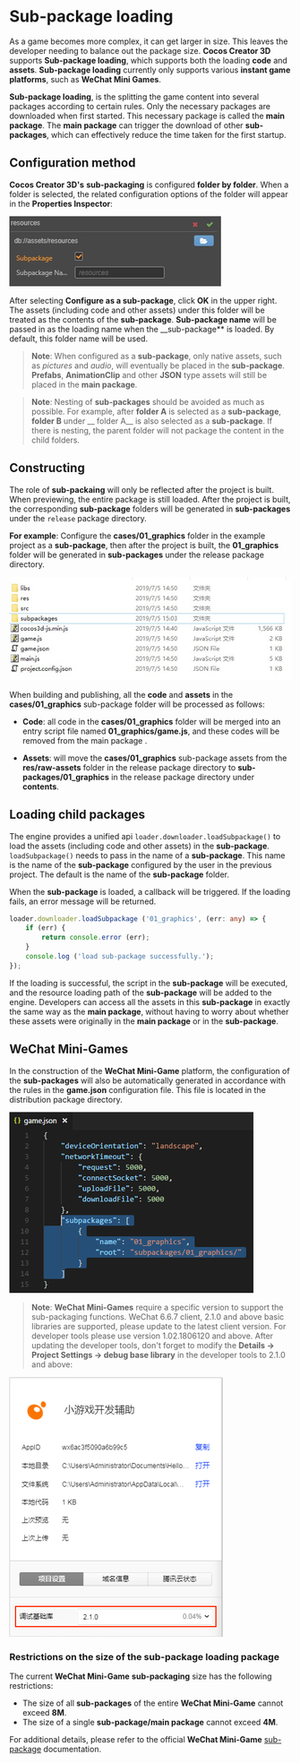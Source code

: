 # Sub-package loading

As a game becomes more complex, it can get larger in size. This leaves the developer needing to balance out the package size. __Cocos Creator 3D__ supports **Sub-package loading**, which supports both the loading  __code__ and **assets**. __Sub-package loading__ currently only supports various __instant game platforms__, such as __WeChat Mini Games__.

__Sub-package loading__, is the splitting the game content into several packages according to certain rules. Only the necessary packages are downloaded when first started. This necessary package is called the **main package**. The __main package__ can trigger the download of other __sub-packages__, which can effectively reduce the time taken for the first startup.

## Configuration method

__Cocos Creator 3D's__ __sub-packaging__ is configured __folder by folder__. When a folder is selected, the related configuration options of the folder will appear in the **Properties Inspector**:

![sub-package](./subpackage/subpackage.jpg)

After selecting **Configure as a sub-package**, click **OK** in the upper right. The assets (including code and other assets) under this folder will be treated as the contents of the __sub-package__. **Sub-package name** will be passed in as the loading name when the __sub-package** is loaded. By default, this folder name will be used.

> **Note**: When configured as a __sub-package__, only native assets, such as *pictures* and *audio*, will eventually be placed in the __sub-package__. __Prefabs__, __AnimationClip__ and other __JSON__ type assets will still be placed in the **main package**.

> **Note**: Nesting of __sub-packages__ should be avoided as much as possible. For example, after __folder A__ is selected as a __sub-package__, __folder B__ under __ folder A__ is also selected as a __sub-package__. If there is nesting, the parent folder will not package the content in the child folders.

## Constructing

The role of **sub-packaing** will only be reflected after the project is built. When previewing, the entire package is still loaded. After the project is built, the corresponding **sub-package** folders will be generated in **sub-packages** under the `release` package directory.

**For example**: Configure the **cases/01_graphics** folder in the example project as a **sub-package**, then after the project is built, the **01_graphics** folder will be generated in **sub-packages** under the release package directory.

![package](./subpackage/package.jpg)

When building and publishing, all the **code** and **assets** in the **cases/01_graphics** sub-package folder will be processed as follows:

  - **Code**: all code in the **cases/01_graphics** folder will be merged into an entry script file named **01_graphics/game.js**, and these codes will be removed from the main package .
  
  - **Assets**: will move the **cases/01_graphics** sub-package assets from the **res/raw-assets** folder in the release package directory to **sub-packages/01_graphics** in the release package directory under __contents__.

## Loading child packages

The engine provides a unified api `loader.downloader.loadSubpackage()` to load the assets (including code and other assets) in the **sub-package**. `loadSubpackage()` needs to pass in the name of a **sub-package**. This name is the name of the **sub-package** configured by the user in the previous project. The default is the name of the **sub-package** folder.

When the **sub-package** is loaded, a callback will be triggered. If the loading fails, an error message will be returned.

```typescript
loader.downloader.loadSubpackage ('01_graphics', (err: any) => {
    if (err) {
        return console.error (err);
    }
    console.log ('load sub-package successfully.');
});
```

If the loading is successful, the script in the **sub-package** will be executed, and the resource loading path of the **sub-package** will be added to the engine. Developers can access all the assets in this **sub-package** in exactly the same way as the **main package**, without having to worry about whether these assets were originally in the **main package** or in the **sub-package**.

## WeChat Mini-Games

In the construction of the __WeChat Mini-Game__ platform, the configuration of the **sub-packages** will also be automatically generated in accordance with the rules in the **game.json** configuration file. This file is located in the distribution package directory.

![profile](./subpackage/profile.png)

> **Note**: __WeChat Mini-Games__ require a specific version to support the sub-packaging functions. WeChat 6.6.7 client, 2.1.0 and above basic libraries are supported, please update to the latest client version. For developer tools please use version 1.02.1806120 and above. After updating the developer tools, don't forget to modify the **Details -> Project Settings -> debug base library** in the developer tools to 2.1.0 and above:

![subpackage2](./subpackage/subpackage2.png)

### Restrictions on the size of the sub-package loading package

The current **WeChat Mini-Game** **sub-packaging** size has the following restrictions:

  - The size of all **sub-packages** of the entire **WeChat Mini-Game** cannot exceed **8M**.
  - The size of a single **sub-package/main package** cannot exceed **4M**.

For additional details, please refer to the official **WeChat Mini-Game** [sub-package](https://developers.weixin.qq.com/minigame/dev/tutorial/base/sub-packages.html) documentation.